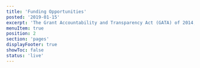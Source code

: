 ```yaml
---
title: 'Funding Opportunities'
posted: '2019-01-15'
excerpt: 'The Grant Accountability and Transparency Act (GATA) of 2014, 30 ILCS 708/1 et seq., increased accountability and transparency in the use of grant funds and reduced the administrative burden on state agencies and grantees through adoption of federal grant guidelines and regulations.'
menuItem: true
position: 2
section: 'pages'
displayFooter: true
showToc: false
status: 'live'
---
```

